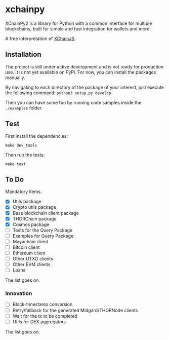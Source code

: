 # xchainpy

XChainPy2 is a library for Python with a common interface for multiple blockchains, built for simple and fast integration for wallets and more.

A free interpretation of [XChainJS](https://xchainjs.org/).

## Installation

The project is still under active development and is not ready for production use.
It is not yet available on PyPi.
For now, you can install the packages manually.

By navigating to each directory of the package of your interest, just execute the following command:
`python3 setup.py develop`

Then you can have some fun by running code samples inside the `./examples` folder.

## Test

First install the dependencies:

`make dev_tools`

Then run the tests:

`make test`

## To Do

Mandatory items.

- [x] Utils package
- [x] Crypto utils package
- [x] Base blockchain client package
- [x] THORChain package
- [x] Cosmos package 
- [ ] Tests for the Query Package
- [ ] Examples for Query Package
- [ ] Mayachain client
- [ ] Bitcoin client
- [ ] Ethereum client
- [ ] Other UTXO clients
- [ ] Other EVM clients
- [ ] Loans

The list goes on.

### Innovation

- [ ] Block-timestamp conversion
- [ ] Retry/fallback for the generated Midgard/THORNode clients
- [ ] Wait for the tx to be completed
- [ ] Utils for DEX aggregators

The list goes on.